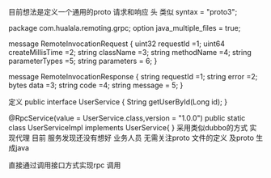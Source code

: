 目前想法是定义一个通用的proto 请求和响应 头
类似
syntax = "proto3";

package com.hualala.remoting.grpc;
option java_multiple_files = true;

message RemoteInvocationRequest {
     uint32 requestId =1;
     uint64 createMillisTime =2;
     string className  =3;
     string methodName =4;
     string parameterTypes =5;
     string parameters = 6;
}

message RemoteInvocationResponse {
     string requestId =1;
     string error =2;
     bytes  data =3;
     string code =4;
     string message = 5;
}

定义
 public interface UserService {
          String getUserById(Long id);
      }

  @RpcService(value = UserService.class,version = "1.0.0")
  public static class UserServiceImpl implements UserService{
  }
采用类似dubbo的方式 实现代理  目前 服务发现还没有想好 业务人员 无需关注proto 文件的定义 及proto 生成java

直接通过调用接口方式实现rpc 调用